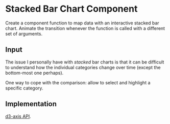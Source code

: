 # Stacked Bar Chart Component

Create a component function to map data with an interactive stacked bar chart. Animate the transition whenever the function is called with a different set of arguments.

## Input

The issue I personally have with _stacked_ bar charts is that it can be difficult to understand how the individual categories change over time (except the bottom-most one perhaps).

One way to cope with the comparison: allow to select and highlight a specific category.

## Implementation

[d3-axis API](https://github.com/d3/d3-axis/blob/main/src/axis.js).

<!--
(() => {
  const width = 500;
  const height = 350;
  const margin = {
    top: 30,
    bottom: 25,
    left: 35,
    right: 10,
  };

  const valueFormat = (d) => `${d3.format(".2")(d)}h`;
  const timeParse = d3.timeParse("%Y-%m-%d");
  const timeFormat = d3.timeFormat("%b %-d");

  const keys = Object.keys(data[0]).filter((d) => d !== "date");

  const stack = d3.stack().keys(keys);

  const series = stack(data);

  const scaleX = d3
    .scaleBand()
    .domain(data.map((d) => timeParse(d.date)))
    .range([0, width])
    .padding(0.4);

  const scaleY = d3
    .scaleLinear()
    .domain([0, d3.max(series[series.length - 1], (d) => d[1])])
    .range([height, 0]);

  const scaleColor = d3.scaleOrdinal(d3.schemeTableau10).domain(keys);

  const axisX = d3
    .axisBottom(scaleX)
    .tickFormat((d) => timeFormat(d))
    .tickSize(0)
    .tickPadding(10);

  const axisY = d3
    .axisLeft(scaleY)
    .ticks(4)
    .tickFormat((d) => (d ? `${d} h` : ""))
    .tickSize(0)
    .tickPadding(6);

  const article = d3.select("body").append("article");
  article.append("h2").text("Stacked bar chart — Highlight");
  const legendKeys = article.append("div").attr("class", "legend");

  const legendsKeys = legendKeys
    .selectAll("span")
    .data(keys)
    .enter()
    .append("span")
    .text((d) => d);

  legendsKeys
    .append("svg")
    .attr("viewBox", "0 0 1 1")
    .style("height", "1em")
    .attr("fill", (d) => scaleColor(d))
    .append("rect")
    .attr("width", "1")
    .attr("height", "1");

  const svg = article
    .append("svg")
    .attr(
      "viewBox",
      `0 0 ${width + margin.left + margin.right} ${
        height + margin.top + margin.bottom
      }`
    );

  const group = svg
    .append("g")
    .attr("transform", `translate(${margin.left} ${margin.top})`);

  const groupData = group.append("g");
  const groupAxis = group.append("g");
  const groupDetails = group.append("g").style("pointer-events", "none");

  const groupAxisX = groupAxis
    .append("g")
    .attr("transform", `translate(0 ${height})`)
    .call(axisX);
  const groupAxisY = groupAxis.append("g").call(axisY);

  groupAxisY.select("path").remove();

  groupAxisX.selectAll("text").attr("font-size", "8");
  groupAxisY.selectAll("text").attr("font-size", "10");

  const groupsData = groupData
    .selectAll("g")
    .data(series)
    .enter()
    .append("g")
    .attr("fill", (d) => scaleColor(d.key));

  groupsData
    .selectAll("rect")
    .data((d) => d)
    .enter()
    .append("rect")
    .attr("x", (d) => scaleX(timeParse(d.data.date)))
    .attr("width", scaleX.bandwidth())
    .attr("y", (d) => scaleY(d[1]))
    .attr("height", (d) => scaleY(d[0]) - scaleY(d[1]));

  legendsKeys.style("cursor", "pointer").on("click", function (e, d) {
    e.stopPropagation();

    legendsKeys
      .filter((key) => key !== d)
      .transition()
      .style("opacity", "0.25")
      .style("filter", "grayscale(1)");

    groupsData
      .filter(({ key }) => key !== d)
      .transition()
      .attr("opacity", "0.25")
      .style("filter", "grayscale(1)");

    d3.select(this).style("opacity", "1").style("filter", "grayscale(0)");

    groupsData
      .filter(({ key }) => key === d)
      .attr("opacity", "1")
      .style("filter", "grayscale(0)");

    const dataDetails = series.find(({ key }) => key === d);
    groupDetails
      .selectAll("text")
      .data(dataDetails)
      .join(
        (enter) => {
          enter
            .append("text")
            .attr("font-size", "10")
            .attr("font-weight", "700")
            .attr("text-anchor", "middle")
            .attr("x", scaleX.bandwidth() / 2)
            .attr("y", -5)
            .attr(
              "transform",
              (d) => `translate(${scaleX(timeParse(d.data.date))} 0)`
            )
            .text((d) => valueFormat(d[1] - d[0]));
        },
        (update) => {
          update
            .attr(
              "transform",
              (d) => `translate(${scaleX(timeParse(d.data.date))} 0)`
            )
            .text((d) => valueFormat(d[1] - d[0]));
        },
        (exit) => {
          exit.remove();
        }
      );
  });

  article.on("click", () => {
    legendsKeys
      .transition()
      .style("opacity", "1")
      .style("filter", "grayscale(0)");

    groupsData
      .transition()
      .attr("opacity", "1")
      .style("filter", "grayscale(0)");

    groupDetails.selectAll("*").remove();
  });
})();


-->
